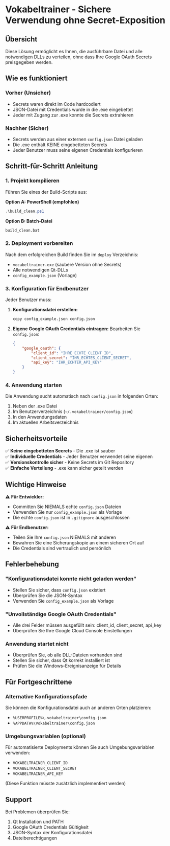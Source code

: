 # Vokabeltrainer - Sichere Verwendung ohne Secret-Exposition

## Übersicht

Diese Lösung ermöglicht es Ihnen, die ausführbare Datei und alle notwendigen DLLs zu verteilen, ohne dass Ihre Google OAuth Secrets preisgegeben werden.

## Wie es funktioniert

### Vorher (Unsicher)
- Secrets waren direkt im Code hardcodiert
- JSON-Datei mit Credentials wurde in die .exe eingebettet
- Jeder mit Zugang zur .exe konnte die Secrets extrahieren

### Nachher (Sicher)
- Secrets werden aus einer externen `config.json` Datei geladen
- Die .exe enthält KEINE eingebetteten Secrets
- Jeder Benutzer muss seine eigenen Credentials konfigurieren

## Schritt-für-Schritt Anleitung

### 1. Projekt kompilieren

Führen Sie eines der Build-Scripts aus:

**Option A: PowerShell (empfohlen)**
```powershell
.\build_clean.ps1
```

**Option B: Batch-Datei**
```cmd
build_clean.bat
```

### 2. Deployment vorbereiten

Nach dem erfolgreichen Build finden Sie im `deploy` Verzeichnis:
- `vocabeltrainer.exe` (saubere Version ohne Secrets)
- Alle notwendigen Qt-DLLs
- `config_example.json` (Vorlage)

### 3. Konfiguration für Endbenutzer

Jeder Benutzer muss:

1. **Konfigurationsdatei erstellen:**
   ```bash
   copy config_example.json config.json
   ```

2. **Eigene Google OAuth Credentials eintragen:**
   Bearbeiten Sie `config.json`:
   ```json
   {
       "google_oauth": {
           "client_id": "IHRE_ECHTE_CLIENT_ID",
           "client_secret": "IHR_ECHTES_CLIENT_SECRET", 
           "api_key": "IHR_ECHTER_API_KEY"
       }
   }
   ```

### 4. Anwendung starten

Die Anwendung sucht automatisch nach `config.json` in folgenden Orten:
1. Neben der .exe Datei
2. Im Benutzerverzeichnis (`~/.vokabeltrainer/config.json`)
3. In den Anwendungsdaten
4. Im aktuellen Arbeitsverzeichnis

## Sicherheitsvorteile

✅ **Keine eingebetteten Secrets** - Die .exe ist sauber  
✅ **Individuelle Credentials** - Jeder Benutzer verwendet seine eigenen  
✅ **Versionskontrolle sicher** - Keine Secrets im Git Repository  
✅ **Einfache Verteilung** - .exe kann sicher geteilt werden  

## Wichtige Hinweise

⚠️ **Für Entwickler:**
- Committen Sie NIEMALS echte `config.json` Dateien
- Verwenden Sie nur `config_example.json` als Vorlage
- Die echte `config.json` ist in `.gitignore` ausgeschlossen

⚠️ **Für Endbenutzer:**
- Teilen Sie Ihre `config.json` NIEMALS mit anderen
- Bewahren Sie eine Sicherungskopie an einem sicheren Ort auf
- Die Credentials sind vertraulich und persönlich

## Fehlerbehebung

### "Konfigurationsdatei konnte nicht geladen werden"
- Stellen Sie sicher, dass `config.json` existiert
- Überprüfen Sie die JSON-Syntax
- Verwenden Sie `config_example.json` als Vorlage

### "Unvollständige Google OAuth Credentials"
- Alle drei Felder müssen ausgefüllt sein: client_id, client_secret, api_key
- Überprüfen Sie Ihre Google Cloud Console Einstellungen

### Anwendung startet nicht
- Überprüfen Sie, ob alle DLL-Dateien vorhanden sind
- Stellen Sie sicher, dass Qt korrekt installiert ist
- Prüfen Sie die Windows-Ereignisanzeige für Details

## Für Fortgeschrittene

### Alternative Konfigurationspfade

Sie können die Konfigurationsdatei auch an anderen Orten platzieren:
- `%USERPROFILE%\.vokabeltrainer\config.json`
- `%APPDATA%\Vokabeltrainer\config.json`

### Umgebungsvariablen (optional)

Für automatisierte Deployments können Sie auch Umgebungsvariablen verwenden:
- `VOKABELTRAINER_CLIENT_ID`
- `VOKABELTRAINER_CLIENT_SECRET`
- `VOKABELTRAINER_API_KEY`

(Diese Funktion müsste zusätzlich implementiert werden)

## Support

Bei Problemen überprüfen Sie:
1. Qt Installation und PATH
2. Google OAuth Credentials Gültigkeit
3. JSON-Syntax der Konfigurationsdatei
4. Dateiberechtigungen